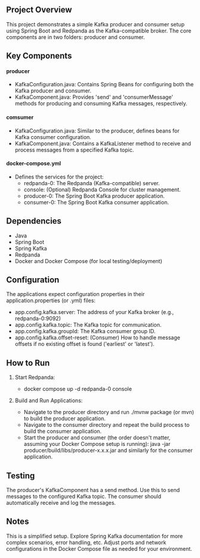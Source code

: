 ## Project Overview
This project demonstrates a simple Kafka producer and consumer setup using Spring Boot and Redpanda as the Kafka-compatible broker. The core components are in two folders: producer and consumer.

## Key Components

#### producer
- KafkaConfiguration.java: Contains Spring Beans for configuring both the Kafka producer and consumer.
- KafkaComponent.java: Provides 'send' and 'consumerMessage' methods for producing and consuming Kafka messages, respectively.

#### comsumer
- KafkaConfiguration.java: Similar to the producer, defines beans for Kafka consumer configuration.
- KafkaComponent.java: Contains a KafkaListener method to receive and process messages from a specified Kafka topic.

#### docker-compose.yml
- Defines the services for the project:
    - redpanda-0: The Redpanda (Kafka-compatible) server.
    - console: (Optional) Redpanda Console for cluster management.
    - producer-0: The Spring Boot Kafka producer application.
    - consumer-0: The Spring Boot Kafka consumer application.

## Dependencies
- Java
- Spring Boot
- Spring Kafka
- Redpanda
- Docker and Docker Compose (for local testing/deployment)

## Configuration

 The applications expect configuration properties in their application.properties (or .yml) files:
- app.config.kafka.server: The address of your Kafka broker (e.g., redpanda-0:9092)
- app.config.kafka.topic: The Kafka topic for communication.
- app.config.kafka.groupId: The Kafka consumer group ID.
- app.config.kafka.offset-reset: (Consumer) How to handle message offsets if no existing offset is found ('earliest' or 'latest').

## How to Run

1. Start Redpanda:
    - docker compose up -d redpanda-0 console

2. Build and Run Applications:
    - Navigate to the producer directory and run ./mvnw package (or mvn) to build the producer application.
    - Navigate to the consumer directory and repeat the build process to build the consumer application.
    - Start the producer and consumer (the order doesn't matter, assuming your Docker Compose setup is running): java -jar producer/build/libs/producer-x.x.x.jar and similarly for the consumer application.

## Testing
The producer's KafkaComponent has a send method. Use this to send messages to the configured Kafka topic.
The consumer should automatically receive and log the messages.

## Notes
This is a simplified setup. Explore Spring Kafka documentation for more complex scenarios, error handling, etc.
Adjust ports and network configurations in the Docker Compose file as needed for your environment.